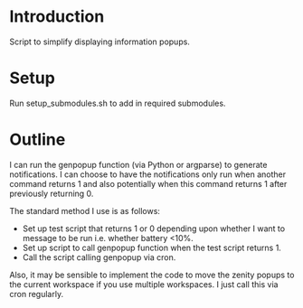 # Introduction
Script to simplify displaying information popups.

# Setup
Run setup_submodules.sh to add in required submodules.

# Outline
I can run the genpopup function (via Python or argparse) to generate notifications. I can choose to have the notifications only run when another command returns 1 and also potentially when this command returns 1 after previously returning 0.

The standard method I use is as follows:
- Set up test script that returns 1 or 0 depending upon whether I want to message to be run i.e. whether battery <10%.
- Set up script to call genpopup function when the test script returns 1.
- Call the script calling genpopup via cron.

Also, it may be sensible to implement the code to move the zenity popups to the current workspace if you use multiple workspaces. I just call this via cron regularly.
